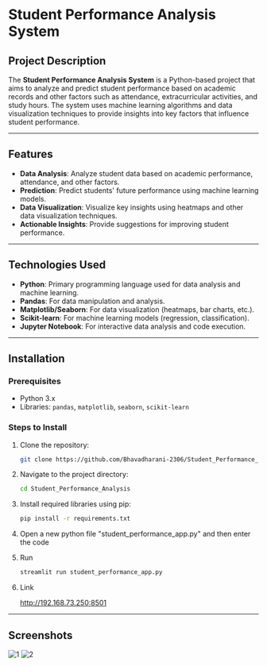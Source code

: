 # Student Performance Analysis System

## Project Description

The **Student Performance Analysis System** is a Python-based project that aims to analyze and predict student performance based on academic records and other factors such as attendance, extracurricular activities, and study hours. The system uses machine learning algorithms and data visualization techniques to provide insights into key factors that influence student performance.

---

## Features

- **Data Analysis**: Analyze student data based on academic performance, attendance, and other factors.
- **Prediction**: Predict students' future performance using machine learning models.
- **Data Visualization**: Visualize key insights using heatmaps and other data visualization techniques.
- **Actionable Insights**: Provide suggestions for improving student performance.

---

## Technologies Used

- **Python**: Primary programming language used for data analysis and machine learning.
- **Pandas**: For data manipulation and analysis.
- **Matplotlib/Seaborn**: For data visualization (heatmaps, bar charts, etc.).
- **Scikit-learn**: For machine learning models (regression, classification).
- **Jupyter Notebook**: For interactive data analysis and code execution.

---

## Installation

### Prerequisites
- Python 3.x
- Libraries: `pandas`, `matplotlib`, `seaborn`, `scikit-learn`



### Steps to Install

1. Clone the repository:
   
   ```bash
   git clone https://github.com/Bhavadharani-2306/Student_Performance_Analysis.git


2. Navigate to the project directory:

   ```bash
   cd Student_Performance_Analysis


3. Install required libraries using pip:
   
   ```bash
   pip install -r requirements.txt


4. Open a new python file "student_performance_app.py" and then enter the code

   
5. Run

   ```bash
   streamlit run student_performance_app.py

6. Link
   
   http://192.168.73.250:8501

---

## Screenshots

![1](https://github.com/user-attachments/assets/312e2e3d-5735-4705-86a0-b0d0ced19e17)
![2](https://github.com/user-attachments/assets/c1107a40-a5ff-4e20-b734-9ee1221c52eb)
